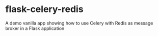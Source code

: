 # flask-celery-redis
A demo vanilla app showing how to use Celery with Redis as message broker in a Flask application
